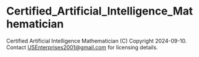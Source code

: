 # Certified_Artificial_Intelligence_Mathematician
Certified Artificial Intelligence Mathematician 
(C) Copyright 2024-09-10. 
Contact USEnterprises2001@gmail.com for licensing details.
